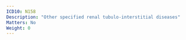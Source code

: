 ```yaml
---
ICD10: N158
Description: "Other specified renal tubulo-interstitial diseases"
Matters: No
Weight: 0
---
```

